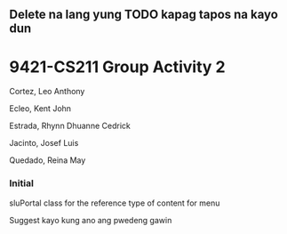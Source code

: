 ## Delete na lang yung TODO kapag tapos na kayo dun

# 9421-CS211 Group Activity 2

Cortez, Leo Anthony

Ecleo, Kent John

Estrada, Rhynn Dhuanne Cedrick

Jacinto, Josef Luis

Quedado, Reina May

### Initial
sluPortal class for the reference type of content for menu

Suggest kayo kung ano ang pwedeng gawin 


